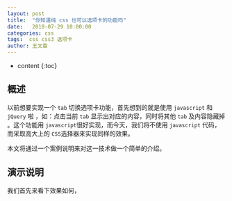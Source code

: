 ```yaml
---
layout: post
title:  "你知道纯 css 也可以选项卡的功能吗"
date:   2018-07-29 10:00:00
categories: css
tags:  css css3 选项卡
author: 王文章
---
```


* content
{:toc}

## 概述

以前想要实现一个 `tab` 切换选项卡功能，首先想到的就是使用 `javascript` 和 `jQuery` 啦 ，如：点击当前 `tab` 显示出对应的内容，同时将其他 `tab`  及内容隐藏掉 。这个功能用 `javascript`很好实现，而今天，我们将不使用 `javascript` 代码，而采取高大上的 `CSS`选择器来实现同样的效果。

本文将通过一个案例说明来对这一技术做一个简单的介绍。




## 演示说明

我们首先来看下效果如何，

